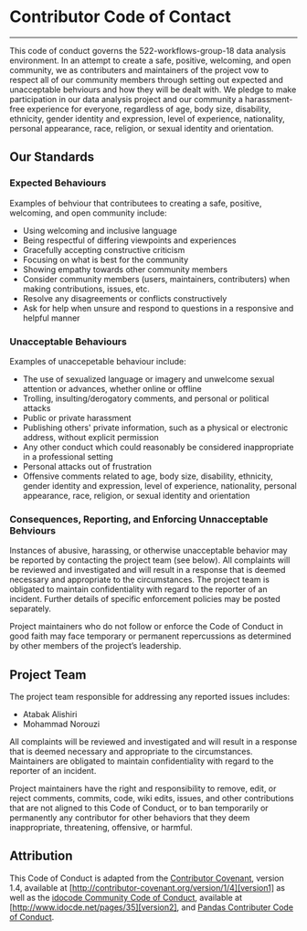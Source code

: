 # Contributor Code of Contact
---

This code of conduct governs the 522-workflows-group-18 data analysis environment. In an attempt to create a safe, positive, welcoming, and open community, we as contributers and maintainers of the project vow to respect all of our community members through setting out expected and unacceptable behviours and how they will be dealt with. We pledge to make participation in our data analysis project and our community a harassment-free experience for everyone, regardless of age, body size, disability, ethnicity, gender identity and expression, level of experience, nationality, personal appearance, race, religion, or sexual identity and orientation.

## Our Standards

### Expected Behaviours

Examples of behviour that contributees to creating a safe, positive, welcoming, and open community include:

* Using welcoming and inclusive language
* Being respectful of differing viewpoints and experiences
* Gracefully accepting constructive criticism
* Focusing on what is best for the community
* Showing empathy towards other community members
* Consider community members (users, maintainers, contributers) when making contributions, issues, etc.
* Resolve any disagreements or conflicts constructively
* Ask for help when unsure and respond to questions in a responsive and helpful manner

### Unacceptable Behaviours

Examples of unaccepetable behaviour include:

* The use of sexualized language or imagery and unwelcome sexual attention or advances, whether online or offline
* Trolling, insulting/derogatory comments, and personal or political attacks
* Public or private harassment
* Publishing others' private information, such as a physical or electronic address, without explicit permission
* Any other conduct which could reasonably be considered inappropriate in a professional setting
* Personal attacks out of frustration
* Offensive comments related to age, body size, disability, ethnicity, gender identity and expression, level of experience, nationality, personal appearance, race, religion, or sexual identity and orientation

### Consequences, Reporting, and Enforcing Unnacceptable Behviours

Instances of abusive, harassing, or otherwise unacceptable behavior may be reported by contacting the project team (see below). All complaints will be reviewed and investigated and will result in a response that is deemed necessary and appropriate to the circumstances. The project team is obligated to maintain confidentiality with regard to the reporter of an incident. Further details of specific enforcement policies may be posted separately.

Project maintainers who do not follow or enforce the Code of Conduct in good faith may face temporary or permanent repercussions as determined by other members of the project’s leadership.

## Project Team

The project team responsible for addressing any reported issues includes:

* Atabak Alishiri
* Mohammad Norouzi

All complaints will be reviewed and investigated and will result in a response that is deemed necessary and appropriate to the circumstances. Maintainers are obligated to maintain confidentiality with regard to the reporter of an incident.

Project maintainers have the right and responsibility to remove, edit, or reject comments, commits, code, wiki edits, issues, and other contributions that are not aligned to this Code of Conduct, or to ban temporarily or permanently any contributor for other behaviors that they deem inappropriate, threatening, offensive, or harmful.

## Attribution

This Code of Conduct is adapted from the [Contributor Covenant][homepage1], version 1.4, available at [http://contributor-covenant.org/version/1/4][version1] as well as the [idocode Community Code of Conduct][homepage2], available at [http://www.idocde.net/pages/35][version2], and [Pandas Contributer Code of Conduct][homepage3].

[homepage1]: http://contributor-covenant.org
[version1]: http://contributor-covenant.org/version/1/4/

[homepage2]: http://www.idocde.net/
[version2]: http://www.idocde.net/pages/35

[homepage3]: https://github.com/pandas-dev/pandas-governance/blob/master/code-of-conduct.md